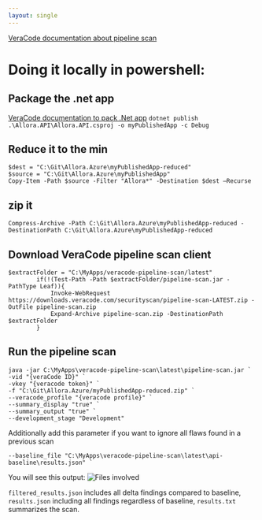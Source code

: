 ```yaml
---
layout: single
---
```


[VeraCode documentation about pipeline scan](https://docs.veracode.com/r/c_about_pipeline_scan)

# Doing it locally in powershell:

## Package the .net app
[VeraCode documentation to pack .Net app](https://docs.veracode.com/r/compilation_net)
```dotnet publish .\Allora.API\Allora.API.csproj -o myPublishedApp -c Debug```

## Reduce it to the min
```
$dest = "C:\Git\Allora.Azure\myPublishedApp-reduced"
$source = "C:\Git\Allora.Azure\myPublishedApp"
Copy-Item -Path $source -Filter "Allora*" -Destination $dest –Recurse
```

## zip it
```
Compress-Archive -Path C:\Git\Allora.Azure\myPublishedApp-reduced -DestinationPath C:\Git\Allora.Azure\myPublishedApp-reduced
```

## Download VeraCode pipeline scan client
```
$extractFolder = "C:\MyApps/veracode-pipeline-scan/latest"
        if(!(Test-Path -Path $extractFolder/pipeline-scan.jar -PathType Leaf)){
            Invoke-WebRequest https://downloads.veracode.com/securityscan/pipeline-scan-LATEST.zip -OutFile pipeline-scan.zip  
            Expand-Archive pipeline-scan.zip -DestinationPath $extractFolder
        }
```

## Run the pipeline scan

```
java -jar C:\MyApps\veracode-pipeline-scan\latest\pipeline-scan.jar `
-vid "{veraCode ID}" `
-vkey "{veracode token}" `
-f "C:\Git\Allora.Azure/myPublishedApp-reduced.zip" `
--veracode_profile "{veracode profile}" `
--summary_display "true" `
--summary_output "true" `
--development_stage "Development"
```

Additionally add this parameter if you want to ignore all flaws found in a previous scan
``` 
--baseline_file "C:\MyApps\veracode-pipeline-scan\latest\api-baseline\results.json" `
```

You will see this output:
![Files involved](/assets/images/cicd/veracode-pipelinescan.PNG)

```filtered_results.json``` includes all delta findings compared to baseline, ```results.json``` including all findings regardless of baseline, ```results.txt``` summarizes the scan.